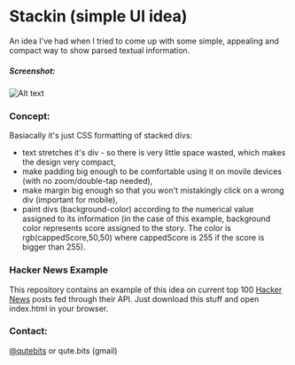 Stackin (simple UI idea)
========================

An idea I've had when I tried to come up with some simple, appealing and compact way to show parsed textual information.

##### Screenshot:

![Alt text](https://raw.github.com/QuteBits/onScriptogram/master/img/07-01.jpg "Stackin Look")

### Concept:

Basiacally it's just CSS formatting of stacked divs:

* text stretches it's div - so there is very little space wasted, which makes the design very compact,
* make padding big enough to be comfortable using it on movile devices (with no zoom/double-tap needed),
* make margin big enough so that you won't mistakingly click on a wrong div (important for mobile),
* paint divs (background-color) according to the numerical value assigned to its information (in the case of this example, background color represents score assigned to the story. The color is rgb(cappedScore,50,50) where cappedScore is 255 if the score is bigger than 255).

### Hacker News Example

This repository contains an example of this idea on current top 100 <a href="https://news.ycombinator.com/">Hacker News</a> posts fed through their API. Just download this stuff and open index.html in your browser.

### Contact:
<a href="https://twitter.com/qutebits">@qutebits</a> or qute.bits (gmail)
